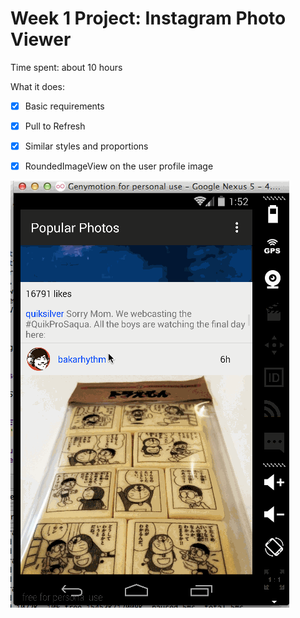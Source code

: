 # Week 1 Project: Instagram Photo Viewer
 
Time spent:  about 10 hours

What it does:
 * [x] Basic requirements
 * [x] Pull to Refresh
 * [x] Similar styles and proportions
 * [x] RoundedImageView on the user profile image
 

![Video Walkthrough](instagram.gif)
